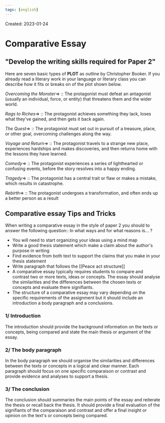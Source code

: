 ```yaml
---
tags: [english] 
---
```

Created: 2023-01-24

# Comparative Essay
## "Develop the writing skills required for Paper 2"
Here are seven basic types of **PLOT** as outline by Christopher Booker. If you already read a literary work in your language or literary class you can describe how it fits or breaks on of the plot shown below.

*Overcoming the Monster*=> :: The protagonist must defeat an antagonist (usually an individual, force, or entity) that threatens them and the wider world. 
<!--SR:!2023-04-12,49,250-->

*Rags to Riches*=> :: The protagonist achieves something they lack, loses what they’ve gained, and then gets it back again. 
<!--SR:!2023-03-30,40,250-->

*The Quest*=> :: The protagonist must set out in pursuit of a treasure, place, or other goal, overcoming challenges along the way. 
<!--SR:!2023-03-26,38,250-->

*Voyage and Return*=> :: The protagonist travels to a strange new place, experiences hardships and makes discoveries, and then returns home with the lessons they have learned. 
<!--SR:!2023-03-02,25,250-->

*Comedy*=> :: The protagonist experiences a series of lighthearted or confusing events, before the story resolves into a happy ending. 
<!--SR:!2023-04-19,54,250-->

*Tragedy*=> :: The protagonist has a central trait or flaw or makes a mistake, which results in catastrophe. 
<!--SR:!2023-04-13,50,250-->

*Rebirth*=> :: The protagonist undergoes a transformation, and often ends up a better person as a result
<!--SR:!2023-02-27,22,250-->

## Comparative essay Tips and Tricks
When writing a comparative essay in the style of paper 2 you should to answer the following question:: In what ways and for what reasons is… ?
<!--SR:!2023-03-19,30,230-->

- You will need to start organizing your ideas using a mind map
- Write a good thesis statement which make a claim about the author's purpose in writing
- Find evidence from both text to support the claims that you make in your thesis statement
- Write paragraph that follows the [[Peace act structure]]
- A comparative essay typically requires students to compare and contrast two or more texts, ideas or concepts. The essay should analyse the similarities and the differences between the chosen texts or concepts and evaluate there signifiants. 
- The structure of a comparative essay may vary depending on the specific requirements of the assignment but it should include an introduction a body paragraph and a conclusions. 

### 1/ Introduction
The introduction should provide the background information on the texts or concepts, being compared and state the main thesis or argument of the essay.

### 2/ The body paragraph
In the body paragraph we should organise the similarities and differences between the texts or concepts in a logical and clear manner. Each paragraph should focus on one specific comparaison or contrast and provide evidence and analyses to support a thesis. 

### 3/ The conclusion
The conclusion should summaries the main points of the essay and reiterate the thesis or recall back the thesis. It should provide a final evaluation of the signifiants of the comparaison and contrast and offer a final insight or opinion on the text's or concepts being compared. 
